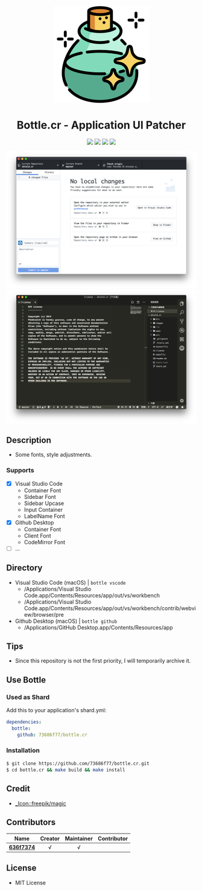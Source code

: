 <div align = "center"><img src="images/icon.png" width="256" height="256" /></div>

<div align = "center">
  <h1>Bottle.cr - Application UI Patcher</h1>
</div>

<p align="center">
  <a href="https://crystal-lang.org">
    <img src="https://img.shields.io/badge/built%20with-crystal-000000.svg" /></a>
  <a href="https://github.com/636f7374/coffee.cr/actions">
    <img src="https://github.com/636f7374/coffee.cr/workflows/Continuous%20Integration/badge.svg" /></a>
  <a href="https://github.com/73686f77/bottle.cr/releases">
    <img src="https://img.shields.io/github/release/73686f77/bottle.cr.svg" /></a>
  <a href="https://github.com/73686f77/bottle.cr/blob/master/license">
  	<img src="https://img.shields.io/github/license/73686f77/bottle.cr.svg"></a>
</p>

<div align = "center"><img src="images/github.png"></a></div>
<div align = "center"><img src="images/vscode.png"></a></div>

## Description

* Some fonts, style adjustments.

### Supports

* [X] Visual Studio Code
  * Container Font
  * Sidebar Font
  * Sidebar Upcase
  * Input Container
  * LabelName Font
* [X] Github Desktop
  * Container Font
  * Client Font
  * CodeMirror Font
* [ ] ...

## Directory

* Visual Studio Code (macOS) | `bottle vscode`
  * /Applications/Visual Studio Code.app/Contents/Resources/app/out/vs/workbench
  * /Applications/Visual Studio Code.app/Contents/Resources/app/out/vs/workbench/contrib/webview/browser/pre
* Github Desktop (macOS) | `bottle github`
  * /Applications/GitHub Desktop.app/Contents/Resources/app

## Tips

* Since this repository is not the first priority, I will temporarily archive it.

## Use Bottle

### Used as Shard

Add this to your application's shard.yml:

```yaml
dependencies:
  bottle:
    github: 73686f77/bottle.cr
```

### Installation

```bash
$ git clone https://github.com/73686f77/bottle.cr.git
$ cd bottle.cr && make build && make install
```

## Credit

* [\_Icon::freepik/magic](https://www.flaticon.com/packs/magic-13)

## Contributors

|Name|Creator|Maintainer|Contributor|
|:---:|:---:|:---:|:---:|
|**[636f7374](https://github.com/636f7374)**|√|√||

## License

* MIT License
